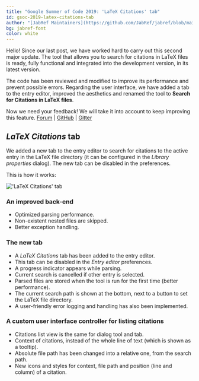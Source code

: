 ```yaml
---
title: "Google Summer of Code 2019: 'LaTeX Citations' tab"
id: gsoc-2019-latex-citations-tab
author: "[JabRef Maintainers](https://github.com/JabRef/jabref/blob/main/MAINTAINERS)"
bg: jabref-font
color: white
---
```


Hello!
Since our last post, we have worked hard to carry out this second major update.
The tool that allows you to search for citations in LaTeX files is ready, fully functional and integrated into the development version, in its latest version.

The code has been reviewed and modified to improve its performance and prevent possible errors.
Regarding the user interface, we have added a tab to the entry editor, improved the aesthetics and renamed the tool to **Search for Citations in LaTeX files**.

Now we need your feedback!
We will take it into account to keep improving this feature.
[Forum](http://discourse.jabref.org/t/project-latex-integration-please-give-us-your-feedback/1660) |
[GitHub](https://github.com/JabRef/jabref/issues/5002) |
[Gitter](https://gitter.im/JabRef/jabref)

## _LaTeX Citations_ tab

We added a new tab to the entry editor to search for citations to the active entry in the LaTeX file directory (it can be configured in the _Library properties_ dialog).
The new tab can be disabled in the preferences.

This is how it works:

!['LaTeX Citations' tab](https://user-images.githubusercontent.com/12954316/62509787-d68a0a80-b80c-11e9-84f5-f894f965dc9e.gif)

### An improved back-end
- Optimized parsing performance.
- Non-existent nested files are skipped.
- Better exception handling.

### The new tab
- A _LaTeX Citations_ tab has been added to the entry editor.
- This tab can be disabled in the _Entry editor_ preferences.
- A progress indicator appears while parsing.
- Current search is cancelled if other entry is selected.
- Parsed files are stored when the tool is run for the first time (better performance).
- The current search path is shown at the bottom, next to a button to set the LaTeX file directory.
- A user-friendly error logging and handling has also been implemented.

### A custom user interface controller for listing citations
- Citations list view is the same for dialog tool and tab.
- Context of citations, instead of the whole line of text (which is shown as a tooltip).
- Absolute file path has been changed into a relative one, from the search path.
- New icons and styles for context, file path and position (line and column) of a citation.

